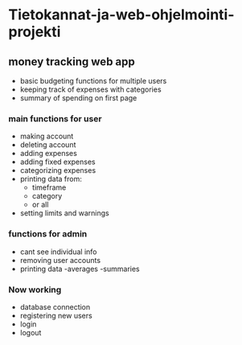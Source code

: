 # Tietokannat-ja-web-ohjelmointi-projekti

## money tracking web app
- basic budgeting functions for multiple users
- keeping track of expenses with categories
- summary of spending on first page

### main functions for user
- making account
- deleting account
- adding expenses
- adding fixed expenses
- categorizing expenses
- printing data from:
	- timeframe
	- category
	- or all
- setting limits and warnings
### functions for admin
- cant see individual info
- removing user accounts
- printing data
	-averages
	-summaries

### Now working
- database connection
- registering new users
- login
- logout
